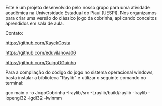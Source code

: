 Este é um projeto desenvolvido pelo nosso grupo para uma atividade acadêmica na Universidade Estadual do Piauí (UESPI). Nos organizamos para criar uma versão do clássico jogo da cobrinha, aplicando conceitos aprendidos em sala de aula.

Contato:

https://github.com/KayckCosta

https://github.com/eduvilanova06

https://github.com/GuigoOGuinho



Para a compilação do código do jogo no sistema operacional windows, basta instalar a biblioteca "Raylib" e utilizar o seguinte comando no terminal:

gcc main.c -o JogoCobrinha -Iraylib/src -Lraylib/build/raylib -lraylib -lopengl32 -lgdi32 -lwinmm
